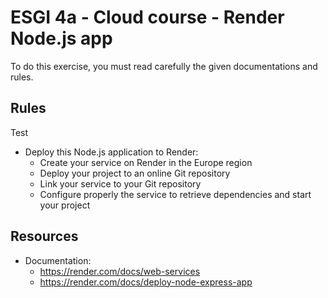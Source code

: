 # ESGI 4a - Cloud course - Render Node.js app

To do this exercise, you must read carefully the given documentations and rules.

## Rules
Test
- Deploy this Node.js application to Render:
  - Create your service on Render in the Europe region
  - Deploy your project to an online Git repository
  - Link your service to your Git repository
  - Configure properly the service to retrieve dependencies and start your project

## Resources

- Documentation:
  - https://render.com/docs/web-services
  - https://render.com/docs/deploy-node-express-app
